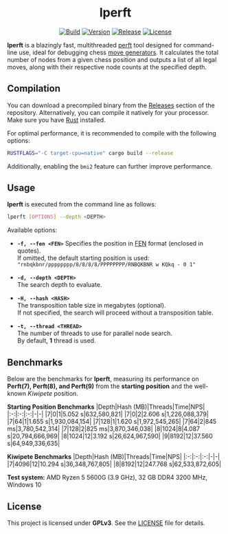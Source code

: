# <div align="center">lperft</div>

<div align="center">

[![Build][build-badge]][build-link]
[![Version][crates-badge]][crates-link]
[![Release][release-badge]][release-link]
[![License][license-badge]][license-link]

</div>

**lperft** is a blazingly fast, multithreaded [perft][perft-link] tool designed for command-line use, ideal for debugging chess [move generators][laura-link]. It calculates the total number of nodes from a given chess position and outputs a list of all legal moves, along with their respective node counts at the specified depth.

## Compilation

You can download a precompiled binary from the [Releases][release-link] section of the repository. Alternatively, you can compile it natively for your processor. Make sure you have [Rust][rust-link] installed.

For optimal performance, it is recommended to compile with the following options:
``` bash
RUSTFLAGS="-C target-cpu=native" cargo build --release
```
Additionally, enabling the `bmi2` feature can further improve performance.

## Usage

**lperft** is executed from the command line as follows:
```bash
lperft [OPTIONS] --depth <DEPTH>
```
Available options:

-   **`-f, --fen <FEN>`**
    Specifies the position in [FEN][fen-link] format (enclosed in quotes).  
    If omitted, the default starting position is used:  
    `"rnbqkbnr/pppppppp/8/8/8/8/PPPPPPPP/RNBQKBNR w KQkq - 0 1"`
    
-   **`-d, --depth <DEPTH>`**  
    The search depth to evaluate.
    
-   **`-H, --hash <HASH>`**  
    The transposition table size in megabytes (optional).  
    If not specified, the search will proceed without a transposition table.
    
-   **`-t, --thread <THREAD>`**  
    The number of threads to use for parallel node search.  
    By default, **1** thread is used.

## Benchmarks
Below are the benchmarks for **lperft**, measuring its performance on **Perft(7), Perft(8), and Perft(9)** from the **starting position** and the well-known _Kiwipete_ position.

**Starting Position Benchmarks**
|Depth|Hash (MB)|Threads|Time|NPS|
|:-:|:-:|:-:|-|-|
|7|0|1|5.052 s|632,580,821|
|7|0|2|2.606 s|1,226,088,379|
|7|64|1|1.655 s|1,930,084,154|
|7|128|1|1.620 s|1,972,545,265|
|7|64|2|845 ms|3,780,542,314|
|7|128|2|825 ms|3,870,346,038|
|8|1024|8|4.087 s|20,794,666,969|
|8|1024|12|3.192 s|26,624,967,590|
|9|8192|12|37.560 s|64,949,336,635|

**Kiwipete Benchmarks**
|Depth|Hash (MB)|Threads|Time|NPS|
|:-:|:-:|:-:|-|-|
|7|4096|12|10.294 s|36,348,767,805|
|8|8192|12|247.768 s|62,533,872,605|

**Test system:** AMD Ryzen 5 5600G (3.9 GHz), 32 GB DDR4 3200 MHz, Windows 10

## License

This project is licensed under **GPLv3**. See the [LICENSE][license-link] file for details.

[build-badge]:https://img.shields.io/github/actions/workflow/status/HansTibberio/lperft/build.yml
[build-link]:https://github.com/HansTibberio/lperft/actions/workflows/build.yml
[license-link]:https://github.com/hanstibberio/lperft/blob/master/LICENSE
[license-badge]:https://img.shields.io/github/license/hanstibberio/lperft?label=license&color=success
[crates-link]:https://crates.io/crates/lperft
[crates-badge]:https://img.shields.io/crates/v/lperft
[release-badge]:https://img.shields.io/github/v/release/HansTibberio/lperft?label=official%20release
[release-link]:https://github.com/HansTibberio/lperft/releases/latest

[fen-link]:https://en.wikipedia.org/wiki/Forsyth%E2%80%93Edwards_Notation
[rust-link]:https://www.rust-lang.org/
[perft-link]:https://www.chessprogramming.org/Perft
[laura-link]:https://github.com/HansTibberio/Laura/tree/master/laura_core
